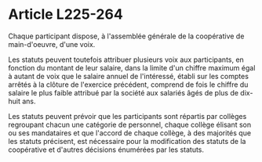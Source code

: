 # Article L225-264

Chaque participant dispose, à l'assemblée générale de la coopérative de main-d'oeuvre, d'une voix.

Les statuts peuvent toutefois attribuer plusieurs voix aux participants, en fonction du montant de leur salaire, dans la limite d'un chiffre maximum égal à autant de voix que le salaire annuel de l'intéressé, établi sur les comptes arrêtés à la clôture de l'exercice précédent, comprend de fois le chiffre du salaire le plus faible attribué par la société aux salariés âgés de plus de dix-huit ans.

Les statuts peuvent prévoir que les participants sont répartis par collèges regroupant chacun une catégorie de personnel, chaque collège élisant son ou ses mandataires et que l'accord de chaque collège, à des majorités que les statuts précisent, est nécessaire pour la modification des statuts de la coopérative et d'autres décisions énumérées par les statuts.
